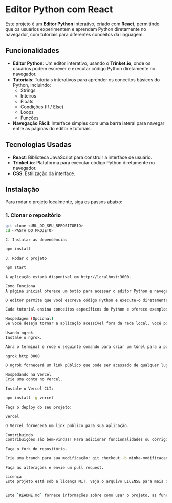# Editor Python com React

Este projeto é um **Editor Python** interativo, criado com **React**, permitindo que os usuários experimentem e aprendam Python diretamente no navegador, com tutoriais para diferentes conceitos da linguagem.

## Funcionalidades

- **Editor Python**: Um editor interativo, usando o **Trinket.io**, onde os usuários podem escrever e executar código Python diretamente no navegador.
- **Tutoriais**: Tutoriais interativos para aprender os conceitos básicos do Python, incluindo:
  - Strings
  - Inteiros
  - Floats
  - Condições (If / Else)
  - Loops
  - Funções
- **Navegação Fácil**: Interface simples com uma barra lateral para navegar entre as páginas do editor e tutoriais.

## Tecnologias Usadas

- **React**: Biblioteca JavaScript para construir a interface de usuário.
- **Trinket.io**: Plataforma para executar código Python diretamente no navegador.
- **CSS**: Estilização da interface.

## Instalação

Para rodar o projeto localmente, siga os passos abaixo:

### 1. Clonar o repositório

```bash
git clone <URL_DO_SEU_REPOSITORIO>
cd <PASTA_DO_PROJETO>

2. Instalar as dependências

npm install

3. Rodar o projeto

npm start

A aplicação estará disponível em http://localhost:3000.

Como Funciona
A página inicial oferece um botão para acessar o editor Python e navegar pelos tutoriais.

O editor permite que você escreva código Python e execute-o diretamente no navegador usando o Trinket.io.

Cada tutorial ensina conceitos específicos do Python e oferece exemplos prontos para você executar no editor.

Hospedagem (Opcional)
Se você deseja tornar a aplicação acessível fora da rede local, você pode usar ferramentas de tunelamento como o ngrok ou hospedar em plataformas como Vercel, Netlify ou GitHub Pages.

Usando ngrok
Instale o ngrok.

Abra o terminal e rode o seguinte comando para criar um túnel para a porta 3000:

ngrok http 3000

O ngrok fornecerá um link público que pode ser acessado de qualquer lugar.

Hospedando na Vercel
Crie uma conta no Vercel.

Instale o Vercel CLI:

npm install -g vercel

Faça o deploy do seu projeto:

vercel

O Vercel fornecerá um link público para sua aplicação.

Contribuindo
Contribuições são bem-vindas! Para adicionar funcionalidades ou corrigir problemas, siga as etapas abaixo:

Faça o fork do repositório.

Crie uma branch para sua modificação: git checkout -b minha-modificacao.

Faça as alterações e envie um pull request.

Licença
Este projeto está sob a licença MIT. Veja o arquivo LICENSE para mais informações.


Este `README.md` fornece informações sobre como usar o projeto, as funcionalidades principais, como instalar e rodar o projeto, além de dar instruções sobre como hospedar o projeto e contribuir. Se você quiser ajustar algum detalhe, fique à vontade!
